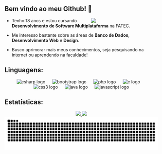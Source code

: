 ## Bem vindo ao meu Github! 🌟

<div>
<img align="right" width="220" src="https://64.media.tumblr.com/90f6cdcbc51c53fa4ca7294da96fc3f8/tumblr_pios19KpQC1ufq8wko1_1280.gif"/>
</div>

- Tenho 18 anos e estou cursando **Desenvolvimento de Software Multiplataforma** na FATEC.

- Me interesso bastante sobre as áreas de **Banco de Dados**, **Desenvolvimento Web** e **Design**.

- Busco aprimorar mais meus conhecimentos, seja pesquisando na internet ou aprendendo na faculdade!

## Linguagens:

<div align="center">
  <img src="https://cdn.jsdelivr.net/gh/devicons/devicon/icons/csharp/csharp-original.svg" height="40" alt="csharp logo"  />
  <img width="15" />
  <img src="https://cdn.jsdelivr.net/gh/devicons/devicon/icons/bootstrap/bootstrap-original.svg" height="40" alt="bootstrap logo"  />
  <img width="15" />
  <img src="https://cdn.jsdelivr.net/gh/devicons/devicon/icons/php/php-original.svg" height="40" alt="php logo"  />
  <img width="15" />
  <img src="https://cdn.jsdelivr.net/gh/devicons/devicon/icons/c/c-original.svg" height="40" alt="c logo"  />
  <img width="15" />
  <img src="https://cdn.jsdelivr.net/gh/devicons/devicon/icons/css3/css3-original.svg" height="40" alt="css3 logo"  />
  <img width="15" />
  <img src="https://cdn.jsdelivr.net/gh/devicons/devicon/icons/java/java-original.svg" height="40" alt="java logo"  />
  <img width="15" />
  <img src="https://cdn.jsdelivr.net/gh/devicons/devicon/icons/javascript/javascript-original.svg" height="40" alt="javascript logo"  />
</div>

## Estatísticas:
<div align="center">
  <a href="https://github.com/arthurlpsz">
  <img loading="lazy" height="160em" src="https://github-readme-stats.vercel.app/api/top-langs/?username=arthurlpsz&layout=compact&langs_count=7&theme=holi"/>
  <img loading="lazy" height="160em" src="https://github-readme-stats.vercel.app/api?username=arthurlpsz&show_icons=true&theme=holi&include_all_commits=true&count_private=true"/>
</div>

<picture align="center">
  <source media="(prefers-color-scheme: dark)" srcset="https://raw.githubusercontent.com/arthurlpsz/arthurlpsz/output/github-contribution-grid-snake-dark.svg">
  <source media="(prefers-color-scheme: light)" srcset="https://raw.githubusercontent.com/arthurlpsz/arthurlpsz/output/github-contribution-grid-snake-dark.svg">
  <img align="center" alt="github contribution grid snake animation" src="https://raw.githubusercontent.com/arthurlpsz/arthurlpsz/output/github-contribution-grid-snake.svg">
</picture>

###
